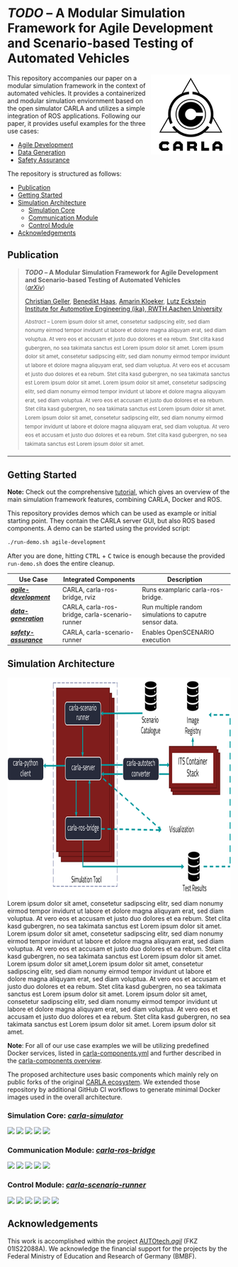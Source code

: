 # *TODO* – A Modular Simulation Framework for Agile Development and Scenario-based Testing of Automated Vehicles

<img src="utils/images/logo.png" height=180 align="right">

This repository accompanies our paper on a modular simulation framework in the context of automated vehicles. It provides a containerized and modular simulation enviornment based on the open simulator CARLA and utilizes a simple integration of ROS applications. Following our paper, it provides useful examples for the three use cases: 
  - [Agile Development](./agile-development/)
  - [Data Generation](./data.generation/)
  - [Safety Assurance](./safety-assurance/)

The repository is structured as follows:
- [Publication](#publication)
- [Getting Started](#getting-started)
- [Simulation Architecture](#simulation-architecture)
  - [Simulation Core](#simulation-core)
  - [Communication Module](#communication-module)
  - [Control Module](#control-module)
- [Acknowledgements](#acknowledgements)

## Publication

> ***TODO* – A Modular Simulation Framework for Agile Development and Scenario-based Testing of Automated Vehicles**  
> ([*arXiv*](TODO))
>
> [Christian Geller](https://www.ika.rwth-aachen.de/de/institut/team/fahrzeugintelligenz-automatisiertes-fahren/geller.html), [Benedikt Haas](TODO), [Amarin Kloeker](https://www.ika.rwth-aachen.de/de/institut/team/fahrzeugintelligenz-automatisiertes-fahren/akleoker.html), [Lutz Eckstein](https://www.ika.rwth-aachen.de/de/institut/team/univ-prof-dr-ing-lutz-eckstein.html)  
> [Institute for Automotive Engineering (ika), RWTH Aachen University](https://www.ika.rwth-aachen.de/en/)
> 
> <sup>*Abstract* – Lorem ipsum dolor sit amet, consetetur sadipscing elitr, sed diam nonumy eirmod tempor invidunt ut labore et dolore magna aliquyam erat, sed diam voluptua. At vero eos et accusam et justo duo dolores et ea rebum. Stet clita kasd gubergren, no sea takimata sanctus est Lorem ipsum dolor sit amet. Lorem ipsum dolor sit amet, consetetur sadipscing elitr, sed diam nonumy eirmod tempor invidunt ut labore et dolore magna aliquyam erat, sed diam voluptua. At vero eos et accusam et justo duo dolores et ea rebum. Stet clita kasd gubergren, no sea takimata sanctus est Lorem ipsum dolor sit amet. Lorem ipsum dolor sit amet, consetetur sadipscing elitr, sed diam nonumy eirmod tempor invidunt ut labore et dolore magna aliquyam erat, sed diam voluptua. At vero eos et accusam et justo duo dolores et ea rebum. Stet clita kasd gubergren, no sea takimata sanctus est Lorem ipsum dolor sit amet. Lorem ipsum dolor sit amet, consetetur sadipscing elitr, sed diam nonumy eirmod tempor invidunt ut labore et dolore magna aliquyam erat, sed diam voluptua. At vero eos et accusam et justo duo dolores et ea rebum. Stet clita kasd gubergren, no sea takimata sanctus est Lorem ipsum dolor sit amet.</sup>

---

## Getting Started

**Note:** Check out the comprehensive [tutorial](./utils/tutorial.md), which gives an overview of the main simulation framework features, combining CARLA, Docker and ROS.

This repository provides demos which can be used as example or initial starting point. They contain the CARLA server GUI, but also ROS based components. A demo can be started using the provided script:

```bash
./run-demo.sh agile-development
```

After you are done, hitting <kbd>CTRL</kbd> + <kbd>C</kbd> twice is enough because the provided `run-demo.sh` does the entire cleanup.

| Use Case | Integrated Components | Description |
| ------ | ------                | ------ 
| [***agile-development***](./agile-development/README.md) | CARLA, carla-ros-bridge, rviz | Runs examplaric carla-ros-bridge. |
| [***data-generation***](./data-generation/README.md) | CARLA, carla-ros-bridge, carla-scenario-runner | Run multiple random simulations to caputre sensor data. |
| [***safety-assurance***](./safety-assurance/README.md) | CARLA, carla-scenario-runner | Enables OpenSCENARIO execution |


## Simulation Architecture

<img src="utils/images/architecture.png" height=500 align="left">

Lorem ipsum dolor sit amet, consetetur sadipscing elitr, sed diam nonumy eirmod tempor invidunt ut labore et dolore magna aliquyam erat, sed diam voluptua. At vero eos et accusam et justo duo dolores et ea rebum. Stet clita kasd gubergren, no sea takimata sanctus est Lorem ipsum dolor sit amet. Lorem ipsum dolor sit amet, consetetur sadipscing elitr, sed diam nonumy eirmod tempor invidunt ut labore et dolore magna aliquyam erat, sed diam voluptua. At vero eos et accusam et justo duo dolores et ea rebum. Stet clita kasd gubergren, no sea takimata sanctus est Lorem ipsum dolor sit amet. Lorem ipsum dolor sit amet,Lorem ipsum dolor sit amet, consetetur sadipscing elitr, sed diam nonumy eirmod tempor invidunt ut labore et dolore magna aliquyam erat, sed diam voluptua. At vero eos et accusam et justo duo dolores et ea rebum. Stet clita kasd gubergren, no sea takimata sanctus est Lorem ipsum dolor sit amet. Lorem ipsum dolor sit amet, consetetur sadipscing elitr, sed diam nonumy eirmod tempor invidunt ut labore et dolore magna aliquyam erat, sed diam voluptua. At vero eos et accusam et justo duo dolores et ea rebum. Stet clita kasd gubergren, no sea takimata sanctus est Lorem ipsum dolor sit amet. Lorem ipsum dolor sit amet.


**Note**: For all of our use case examples we will be utilizing predefined Docker services, listed in [carla-components.yml](./carla-components.yml) and further described in the [carla-components overview](./utils/carla-components.md).

The proposed architecture uses basic components which mainly rely on public forks of the original [CARLA ecosystem](https://github.com/carla-simulator/). We extended those repository by additional GitHub CI workflows to generate minimal Docker images used in the overall architecture.


### Simulation Core: [***carla-simulator***](https://github.com/carla-compose/carla-simulator)
<p align="left">
  <img src="https://img.shields.io/github/v/release/carla-compose/carla-simulator"/></a>
  <img src="https://img.shields.io/github/license/carla-compose/carla-simulator"/>
  <a href="https://github.com/carla-compose/carla-simulator/actions/workflows/docker.yml"><img src="https://github.com/carla-compose/carla-simulator/actions/workflows/docker.yml/badge.svg"/></a>
  <img src="https://img.shields.io/badge/CARLA-0.9.15-blueviolet"/>
  <img src="https://img.shields.io/github/stars/carla-compose/carla-simulator?style=social"/>
</p>

### Communication Module: [***carla-ros-bridge***](https://github.com/carla-compose/carla-ros-bridge)
<p align="left">
  <img src="https://img.shields.io/github/v/release/carla-compose/carla-ros-bridge"/></a>
  <img src="https://img.shields.io/github/license/carla-compose/carla-ros-bridge"/>
  <a href="https://github.com/carla-compose/carla-ros-bridge/actions/workflows/docker.yml"><img src="https://github.com/carla-compose/carla-ros-bridge/actions/workflows/docker.yml/badge.svg"/></a>
  <img src="https://img.shields.io/badge/ROS 2-humble-blueviolet"/>
  <img src="https://img.shields.io/github/stars/carla-compose/carla-ros-bridge?style=social"/>
</p>

### Control Module: [***carla-scenario-runner***](https://github.com/carla-compose/carla-scenario-runner)
<p align="left">
  <img src="https://img.shields.io/github/v/release/carla-compose/carla-scenario-runner"/>
  <img src="https://img.shields.io/github/license/carla-compose/carla-scenario-runner"/>
  <a href="https://github.com/carla-compose/carla-scenario-runner/actions/workflows/docker.yml"><img src="https://github.com/carla-compose/carla-scenario-runner/actions/workflows/docker.yml/badge.svg"/></a>
  <img src="https://img.shields.io/badge/CARLA-0.9.15-blueviolet"/>
  <img src="https://img.shields.io/badge/Python-3.10-blueviolet"/>
  <img src="https://img.shields.io/github/stars/carla-compose/carla-scenario-runner?style=social"/>
</p>


## Acknowledgements

This work is accomplished within the project [AUTOtech.*agil*](https://www.ika.rwth-aachen.de/en/competences/projects/automated-driving/autotech-agil-en.html) (FKZ 01IS22088A). We acknowledge the financial support for the projects by the Federal Ministry of Education and Research of Germany (BMBF).
